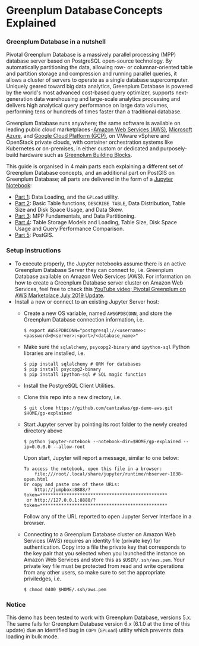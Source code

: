 # Greenplum Database Concepts Explained

### Greenplum Database in a nutshell

Pivotal Greenplum Database is a massively parallel processing (MPP) database server based on PostgreSQL open-source technology. By automatically partitioning the data, allowing row- or columnar-oriented table and partition storage and compression and running parallel queries, it allows a cluster of servers to operate as a single database supercomputer. Uniquely geared toward big data analytics, Greenplum Database is powered by the world's most advanced cost-based query optimizer, supports next-generation data warehousing and large-scale analytics processing and delivers high analytical query performance on large data volumes, performing tens or hundreds of times faster than a traditional database.

Greenplum Database runs anywhere; the same software is available on leading public cloud marketplaces - [Amazon Web Services (AWS)](https://pivotal.io/partners/aws/pivotal-greenplum), [Microsoft Azure](https://pivotal.io/partners/microsoft/pivotal-greenplum), and [Google Cloud Platform (GCP)](https://pivotal.io/partners/gcp/pivotal-greenplum), on VMware vSphere and OpenStack private clouds, with container orchestration systems like Kubernetes or on-premises, in either custom or dedicated and purposely-build hardware such as [Greenplum Building Blocks](https://pivotal.io/pivotal-greenplum-building-blocks).

This guide is organised in 4 main parts each explaining a different set of Greenplum Database concepts, and an additional part on PostGIS on Greenplum Database; all parts are delivered in the form of a [Jupyter Notebook](https://jupyter.org):

- [Part 1](AWS-GP-demo-1.ipynb): Data Loading,  and the `GPLoad` utility.
- [Part 2](AWS-GP-demo-2.ipynb): Basic Table functions, `DESCRIBE TABLE`, Data Distribution, Table Size and Disk Space Usage, and Data Skew.
- [Part 3](AWS-GP-demo-3.ipynb): MPP Fundamentals, and Data Partitioning.
- [Part 4](AWS-GP-demo-4.ipynb): Table Storage Models and Loading, Table Size, Disk Space Usage and Query Performance Comparison.
- [Part 5](GP-PostGIS-Demo.ipynb): PostGIS.

### Setup instructions
- To execute properly, the Jupyter notebooks assume there is an active Greenplum Database Server they can connect to, i.e. Greenplum Database available on Amazon Web Services (AWS). For information on how to create a Greenplum Database server cluster on Amazon Web Services, feel free to check this [YouTube video; Pivotal Greenplum on AWS Marketplace July 2019 Update](https://www.youtube.com/watch?v=P2qVgaGpfFQ).
- Install a new or connect to an existing Jupyter Server host: 
  - Create a new OS variable, named `AWSGPDBCONN`, and store the Greenplum Database connection information, i.e. 
    ```
    $ export AWSGPDBCONN="postgresql://<username>:<password>@<server>:<port>/<database_name>"
    ```
  - Make sure the `sqlalchemy`, `psycopg2-binary` and `ipython-sql` Python libraries are installed, i.e. 
    ```
    $ pip install sqlalchemy # ORM for databases
    $ pip install psycopg2-binary
    $ pip install ipython-sql # SQL magic function
    ```
  - Install the PostgreSQL Client Utilities.
  - Clone this repo into a new directory, i.e.
    ```
    $ git clone https://github.com/cantzakas/gp-demo-aws.git $HOME/gp-explained
    ```
  - Start Jupyter server by pointing its root folder to the newly created directory above
    ```
    $ python jupyter-notebook --notebook-dir=$HOME/gp-explained --ip=0.0.0.0 --allow-root
    ```
    
    Upon start, Jupyter will report a message, similar to one below:
    ```
    To access the notebook, open this file in a browser:
        file:///root/.local/share/jupyter/runtime/nbserver-1838-open.html
    Or copy and paste one of these URLs:
        http://jumpbox:8888/?token=************************************************
     or http://127.0.0.1:8888/?token=************************************************
    ```
    
    Follow any of the URL reported to open Jupyter Server Interface in a browser.
  - Connecting to a Greenplum Database cluster on Amazon Web Services (AWS) requires an identity file (private key) for authentication. Copy into a file the private key that corresponds to the key pair that you selected when you launched the instance on Amazon Web Services and store this as `$USER/.ssh/aws.pem`. Your private key file must be protected from read and write operations from any other users, so make sure to set the appropriate priviledges, i.e.
    ```
    $ chmod 0400 $HOME/.ssh/aws.pem
    ```
### Notice
This demo has been tested to work with Greenplum Database, versions 5.x. The same fails for Greenplum Database version 6.x (6.1.0 at the time of this update) due an identified bug in `COPY` (`GPLoad`) utility which prevents data loading in bulk mode.
